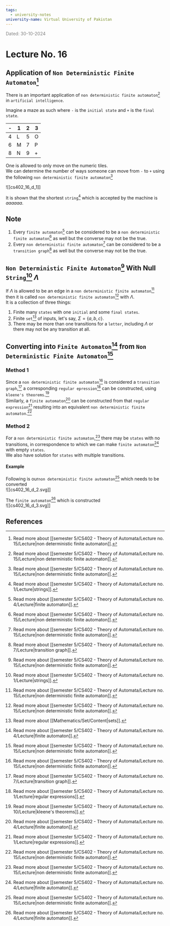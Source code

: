 ```yaml
---
tags:
  - university-notes
university-name: Virtual University of Pakistan
---
```


<span style="color: gray;">Dated: 30-10-2024</span>

# Lecture No. 16

## Application of `Non Deterministic Finite Automaton`[^1]

There is an important application of `non deterministic finite automaton`[^1] in `artificial intelligence`.

Imagine a maze as such where `-` is the `initial state` and `+` is the `final state`.

| -   | 1   | 2   | 3   |
| --- | --- | --- | --- |
| 4   | L   | 5   | O   |
| 6   | M   | 7   | P   |
| 8   | N   | 9   | +   |

One is allowed to only move on the numeric tiles.  
We can determine the number of ways someone can move from `-` to `+` using the following `non deterministic finite automaton`[^1]

![[cs402_16_d_1]]

It is shown that the shortest `string`[^2] which is accepted by the machine is $aaaaaa$.

## Note

1. Every `finite automaton`[^3] can be considered to be a `non deterministic finite automaton`[^1] as well but the converse may not be the true.
2. Every `non deterministic finite automaton`[^1] can be considered to be a `transition graph`[^4] as well but the converse may not be the true.

## `Non Deterministic Finite Automaton`[^1] With Null `String`[^2] $\Lambda$

If $\Lambda$ is allowed to be an edge in a `non deterministic finite automaton`[^1] then it is called `non deterministic finite automaton`[^1] with $\Lambda$.  
It is a collection of three things:

1. Finite many `states` with one `initial` and some `final states`.
2. Finite `set`[^5] of inputs, let's say, $\Sigma =\{a, b, c\}$.
3. There may be more than one transitions for a `letter`, including $\Lambda$ or there may not be any transition at all.

## Converting into `Finite Automaton`[^3] from `Non Deterministic Finite Automaton`[^1]

### Method 1

Since a `non deterministic finite automaton`[^1] is considered a `transition graph`,[^4] a corresponding `regular epression`[^6] can be constructed, using `kleene's theorems`.[^7]  
Similarly, a `finite automaton`[^3] can be constructed from that `regular expression`[^6] resulting into an equivalent `non deterministic finite automaton`.[^1]

### Method 2

For a `non deterministic finite automaton`,[^1] there may be `states` with no transitions, in correspondence to which we can make `finite automaton`[^3] with empty `states`.  
We also have solution for `states` with multiple transitions.

#### Example

Following is our`non deterministic finite automaton`[^1] which needs to be converted  
![[cs402_16_d_2.svg]]

The `finite automaton`[^3] which is constructed  
![[cs402_16_d_3.svg]]

## References

[^1]: Read more about [[semester 5/CS402 - Theory of Automata/Lecture no. 15/Lecture|non deterministic finite automaton]].
[^2]: Read more about [[semester 5/CS402 - Theory of Automata/Lecture no. 1/Lecture|strings]].
[^3]: Read more about [[semester 5/CS402 - Theory of Automata/Lecture no. 4/Lecture|finite automaton]].
[^4]: Read more about [[semester 5/CS402 - Theory of Automata/Lecture no. 7/Lecture|transition graph]].
[^5]: Read more about [[Mathematics/Set/Content|sets]].
[^6]: Read more about [[semester 5/CS402 - Theory of Automata/Lecture no. 1/Lecture|regular expressions]].
[^7]: Read more about [[semester 5/CS402 - Theory of Automata/Lecture no. 10/Lecture|kleene's theorems]].